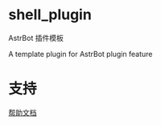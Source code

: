 # shell_plugin

AstrBot 插件模板

A template plugin for AstrBot plugin feature

# 支持

[帮助文档](https://astrbot.app)
